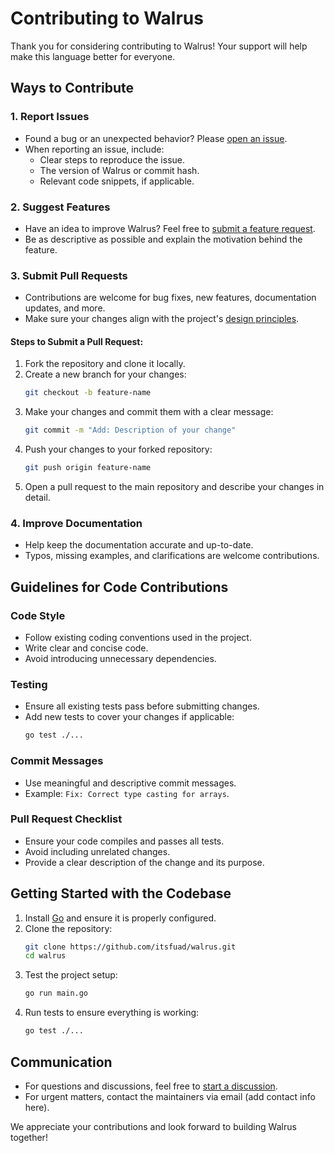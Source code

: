 # Contributing to Walrus

Thank you for considering contributing to Walrus! Your support will help make this language better for everyone.

## Ways to Contribute

### 1. Report Issues
- Found a bug or an unexpected behavior? Please [open an issue](https://github.com/itsfuad/walrus/issues).
- When reporting an issue, include:
  - Clear steps to reproduce the issue.
  - The version of Walrus or commit hash.
  - Relevant code snippets, if applicable.

### 2. Suggest Features
- Have an idea to improve Walrus? Feel free to [submit a feature request](https://github.com/itsfuad/walrus/issues).
- Be as descriptive as possible and explain the motivation behind the feature.

### 3. Submit Pull Requests
- Contributions are welcome for bug fixes, new features, documentation updates, and more.
- Make sure your changes align with the project's [design principles](https://github.com/itsfuad/walrus#language-design-principles).

#### Steps to Submit a Pull Request:
1. Fork the repository and clone it locally.
2. Create a new branch for your changes:
   ```bash
   git checkout -b feature-name
   ```
3. Make your changes and commit them with a clear message:
   ```bash
   git commit -m "Add: Description of your change"
   ```
4. Push your changes to your forked repository:
   ```bash
   git push origin feature-name
   ```
5. Open a pull request to the main repository and describe your changes in detail.

### 4. Improve Documentation
- Help keep the documentation accurate and up-to-date.
- Typos, missing examples, and clarifications are welcome contributions.

## Guidelines for Code Contributions

### Code Style
- Follow existing coding conventions used in the project.
- Write clear and concise code.
- Avoid introducing unnecessary dependencies.

### Testing
- Ensure all existing tests pass before submitting changes.
- Add new tests to cover your changes if applicable:
  ```bash
  go test ./...
  ```

### Commit Messages
- Use meaningful and descriptive commit messages.
- Example: `Fix: Correct type casting for arrays`.

### Pull Request Checklist
- Ensure your code compiles and passes all tests.
- Avoid including unrelated changes.
- Provide a clear description of the change and its purpose.

## Getting Started with the Codebase

1. Install [Go](https://golang.org/dl/) and ensure it is properly configured.
2. Clone the repository:
   ```bash
   git clone https://github.com/itsfuad/walrus.git
   cd walrus
   ```
3. Test the project setup:
   ```bash
   go run main.go
   ```
4. Run tests to ensure everything is working:
   ```bash
   go test ./...
   ```

## Communication
- For questions and discussions, feel free to [start a discussion](https://github.com/itsfuad/walrus/discussions).
- For urgent matters, contact the maintainers via email (add contact info here).

We appreciate your contributions and look forward to building Walrus together!
